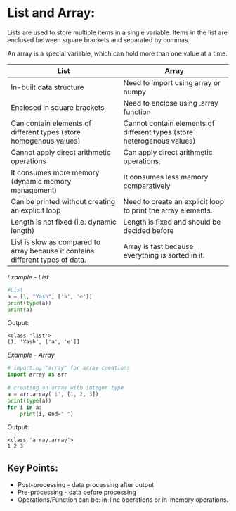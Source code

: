# List and Array:
Lists are used to store multiple items in a single variable. Items in the list are enclosed between square brackets and separated by commas.

An array is a special variable, which can hold more than one value at a time.

|List                          |Array                        |
|-------------------------------|-----------------------------|
In-built data structure            | Need to import using array or numpy            |
Enclosed in square brackets            | Need to enclose using .array function             |
Can contain elements of different types (store homogenous values)            | Cannot contain elements of different types (store heterogenous values)             |
Cannot apply direct arithmetic operations            | Can apply direct arithmetic operations.             |
It consumes more memory (dynamic memory management)            | It consumes less memory comparatively             |
Can be printed without creating an explicit loop            | Need to create an explicit loop to print the array elements.             |
Length is not fixed (i.e. dynamic length)            | Length is fixed and should be decided before             |
List is slow as compared to array because it contains different types of data.            | Array is fast because everything is sorted in it.             |

*Example - List*

```python
#List
a = [1, "Yash", ['a', 'e']] 
print(type(a))
print(a)
```

Output:
```
<class 'list'>
[1, 'Yash', ['a', 'e']]
```

*Example - Array*
```python
# importing "array" for array creations
import array as arr
  
# creating an array with integer type
a = arr.array('i', [1, 2, 3])
print(type(a))
for i in a:
    print(i, end=" ")
```

Output:
```
<class 'array.array'>
1 2 3 
```

## Key Points:
* Post-processing - data processing after output
* Pre-processing - data before processing
* Operations/Function can be: in-line operations or in-memory operations. 